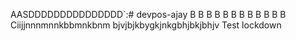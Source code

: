 AASDDDDDDDDDDDDDDD`:# devpos-ajay
B
B
B
B
B
B
B
B
B
B
B
B
Ciijjnnnmnnkbbmnkbnm bjvjbjkbygkjnkgbhjbkjbhjv
Test
lockdown
